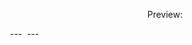 <div align="center">
  <p>Preview:</p>
</div>

<img src="https://media.discordapp.net/attachments/886082039718223883/930528095172165732/unknown.png?width=473&height=460" alt="">
---
<img src="https://media.discordapp.net/attachments/886082039718223883/930528166139789412/unknown.png?width=468&height=460" alt="">
---
<img src="https://media.discordapp.net/attachments/886082039718223883/930528233324167178/unknown.png?width=479&height=460" alt="">
